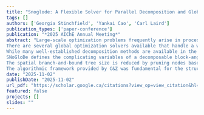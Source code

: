 ```yaml
---
title: "Snoglode: A Flexible Solver for Parallel Decomposition and Global Optimization of Large-Scale Block Angular Decomposable Optimization Problems"
tags: []
authors: ['Georgia Stinchfield', 'Yankai Cao', 'Carl Laird']
publication_types: ['paper-conference']
publication: "*2025 AIChE Annual Meeting*"
abstract: "Large-scale optimization problems frequently arise in process system engineering applications; from the long-term operation of chemical plants to the optimal design of complex process systems. While significant progress has been made in developing mathematical solvers that can address optimization problems effectively, many large-scale optimization problems remain unsolvable. As well, in many applications, we aim to find a globally optimal solution, which can be challenging even for small nonconvex problem instances. In our work, we build on an approach by Cao and Zavala [1] (C&Z) proposed for solving two-stage nonlinear stochastic programming problems to global optimality, decomposing and employing a tailored spatial branch-and-bound strategy. We have developed a parallel implementation of this approach in Python, called SNoGloDe: Structured Nonlinear Global Decomposition. SNoGloDe uses the algebraic modeling language Pyomo [2] in a plug-and-play framework, allowing for a tailored, problem specific, algorithmic approach. We have demonstrated the effectiveness of SNoGloDe by solving multiple decomposable block-angular optimization problems to epsilon-global optimality, including the temporal decomposition of a Quadratically Constrained Program (QCP) modeling a produced water network [3], a large-scale Mixed Integer Linear Program (MILP) for sensor placement [4], and a stochastic Nonlinear Program (NLP) for PID tuning.
There are several global optimization solvers available that handle a wide variety of variables (continuous, integer, mixed-integer) and nonlinear functions, such as BARON [6], MAiNGO [7], and ANTIGONE [8]. While many optimization problems can be handled effectively with these tools, we focus on large problems that rely on decomposition for reasonable solution times. Decomposing optimization problems becomes critical for large-scale instances, as optimization techniques can focus on solving significantly smaller subproblems, ideally leveraging modern high-performance computers (HPC) to solve these subproblems in parallel.
While many well-established decomposition methods are available in the literature (e.g., Dantzig-Wolfe, Bender’s) few approaches have been developed for the decomposition and global optimization of nonconvex problems. Li and Grossmann [3] (L&G) proposed a generalized Bender’s decomposition-based branch and cut algorithm for two-stage stochastic programs with nonconvex constraints, where the authors employ a similar priority-based spatial branch-and-bound approach as C&Z. In a two-stage stochastic program, there are two sets of variables: first-stage variables appear in every subproblem (and are considered complicating) whereas the second-stage variables appear only in their associated subproblem (and are, therefore, non-complicating since they do not couple subproblems). Both L&C and C&Z rely on a spatial branch-and-bound algorithm, branching on the first-stage (complicating) variables; branching on the second-stage (non-complicating) variables is handled implicitly by solving each subproblem to global optimality. The key difference between L&C and C&Z is relaxations; C&Z relies on piecewise linear underestimators, while L&C focuses on combining Bender’s and Lagrangian cuts. It is important to note that both L&C and C&Z suffer from the well-known clustering problem (except for L&C in the case of twice-continuously differentiable problems) [9]; however, given the size of the problems we aim to solve, this approach still holds substantial practical potential, as we have demonstrated through numerous case studies.
SNoGloDe defines the complicating variables of a decomposable block-angular problem as the branching variables within the spatial branch-and-bound tree. Note that we convert the complicating variables into complicating constraints by creating subproblem-specific copies of the complicating variables and imposing equality constraints across all subproblems. We perform spatial branch-and-bound by traversing a tree that repeatedly refines the bounds of continuous and/or integer branching variables to explore the feasible space. At each node, a lower bounding problem is defined by dropping complicating constraints that enforce consensus among the complicating variables in each subproblem; in this way, all subproblems can be solved in parallel. Note that we do not require linear or even convex relaxations; given the state of global optimization solvers, many small nonconvex optimization problems can be solved in a reasonable time frame. SNoGloDe provides a custom plug-in for users to refine their relaxation further. A candidate (i.e., feasible) solution can be determined at the same node to find an upper bound. C&Z proposed solving the Extensive Form (EF) of the problem (where the previously dropped complicating constraints are reinstated) to a locally optimal solution, using the solution for the complicating variables as the candidate. SNoGloDe has this functionality and an averaging capability; we also provide a plug-in space for users to define custom candidate generators.
The spatial branch-and-bound tree size is reduced by pruning nodes based on infeasibility (if the lower bounding problem is infeasible) or by bound (if the node’s lower bound is greater than the best upper bound). Non-pruned nodes spawn children with new bounds, and a new node is selected; the search continues until the optimality gap reaches a sufficient epsilon-tolerance. To reduce the search space, we use the Pyomo [2] implementations of Optimization Based Bounds Tightening (OBBT) and Feasibility Based Bounds Tightening (FBBT) on each node before proceeding to solve the lower and upper bounding problems. Additionally, selecting which variable to branch on when spawning children and (in the case of a continuous variable) where to split the domain of the variable can have a significant impact on the algorithm convergence; SNoGloDe provides several built-in options but also has custom plug-ins for branching variable selection and continuous variable domain splitting choice.
The algorithmic framework provided by C&Z was fundamental for the structure behind SNoGloDe. Building on their foundational work, SNoGloDe extends beyond nonlinear two-stage stochastic programs to general block angular problems that can be mixed integer, nonlinear, linear, or a combination. We have demonstrated the usefulness of this approach outside of the nonlinear setting, as shown in Bynum et al. [4], to solve a large-scale MILP. We have also demonstrated extrapolation outside of two-stage stochastic programming, employing a temporal decomposition of a produced water network [3]. SNoGloDe is intended for use across a wide variety of problems. Coupled with its plug-in framework that allows for the elements of the spatial branch-and-bound tree to be customized to problem-specific instances, we plan to continue solving a diverse set of large-scale optimization problems. Future work involves integrating Lagrangian relaxation and Lagrange multiplier updates to the work C&Z proposed, as a means to improve the lower bounding convergence."
date: "2025-11-02"
publishDate: "2025-11-02"
url_pdf: "https://scholar.google.ca/citations?view_op=view_citation&hl=zh-CN&user=M-s3mjAAAAAJ&cstart=100&pagesize=100&citation_for_view=M-s3mjAAAAAJ:vRqMK49ujn8C"
featured: false
projects: []
slides: ""
---
```

